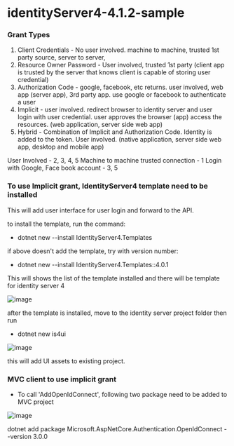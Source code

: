 # identityServer4-4.1.2-sample

### Grant Types
1. Client Credentials - No user involved. machine to machine, trusted 1st party source, server to server, 
2. Resource Owner Password - User involved, trusted 1st party (client app is trusted by the server that knows client is capable of storing user credential)
3. Authorization Code - google, facebook, etc returns. user involved, web app (server app), 3rd party app. use google or facebook to authenticate a user
4. Implicit - user involved. redirect browser to identity server and user login with user credential. user approves the browser (app) access the resources. (web application, server side web app)
5. Hybrid - Combination of Implicit and Authorization Code. Identity is added to the token.  User involved. (native application, server side web app, desktop and mobile app)


User Involved - 2, 3, 4, 5
Machine to machine trusted connection - 1
Login with Google, Face book account - 3, 5

### To use Implicit grant, IdentityServer4 template need to be installed
This will add user interface for user login and forward to the API.

to install the template, run the command:
-   dotnet new --install IdentityServer4.Templates
   
if above doesn't add the template, try with version number:

-  dotnet new --install IdentityServer4.Templates::4.0.1

This will shows the list of the template installed and there will be template for identity server 4

![image](https://user-images.githubusercontent.com/3983653/120103705-41e85d80-c194-11eb-82b9-b807afcb06b8.png)


after the template is installed, move to the identity server project folder then run

- dotnet new is4ui

![image](https://user-images.githubusercontent.com/3983653/120103719-53ca0080-c194-11eb-97dd-a6069cb8fb63.png)

this will add UI assets to existing project.


### MVC client to use implicit grant

- To call 'AddOpenIdConnect', following two package need to be added to MVC project

![image](https://user-images.githubusercontent.com/3983653/120105165-22086800-c19b-11eb-9c3e-ece1fc659887.png)

dotnet add package Microsoft.AspNetCore.Authentication.OpenIdConnect --version 3.0.0
